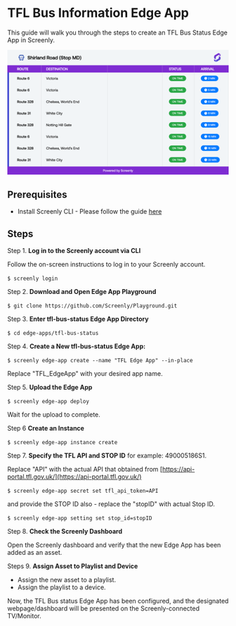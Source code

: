 # TFL Bus Information Edge App

This guide will walk you through the steps to create an TFL Bus Status Edge App in Screenly.

![TFL Bus Status Edge App](./static/images/tfl-bus-status-app-preview.png)

## Prerequisites

- Install Screenly CLI - Please follow the guide [here](https://github.com/Screenly/cli)

## Steps

Step 1. **Log in to the Screenly account via CLI**

Follow the on-screen instructions to log in to your Screenly account.

`$ screenly login`

Step 2. **Download and Open Edge App Playground**

`$ git clone https://github.com/Screenly/Playground.git`

Step 3. **Enter tfl-bus-status Edge App Directory**

`$ cd edge-apps/tfl-bus-status`

Step 4. **Create a New tfl-bus-status Edge App:**

`$ screenly edge-app create --name "TFL Edge App" --in-place`

Replace "TFL_EdgeApp" with your desired app name.

Step 5. **Upload the Edge App**

`$ screenly edge-app deploy`

Wait for the upload to complete.

Step 6 **Create an Instance**

`$ screenly edge-app instance create`

Step 7. **Specify the TFL API and STOP ID** for example: 490005186S1.

Replace "API" with the actual API that obtained from [https://api-portal.tfl.gov.uk/](https://api-portal.tfl.gov.uk/)

`$ screenly edge-app secret set tfl_api_token=API`

and provide the STOP ID also - replace the "stopID" with actual Stop ID.

`$ screenly edge-app setting set stop_id=stopID`

Step 8. **Check the Screenly Dashboard**

Open the Screenly dashboard and verify that the new Edge App has been added as an asset.

Steps 9. **Assign Asset to Playlist and Device**

- Assign the new asset to a playlist.
- Assign the playlist to a device.

Now, the TFL Bus status Edge App has been configured, and the designated webpage/dashboard will be presented on the Screenly-connected TV/Monitor.
